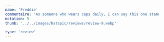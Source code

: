```yaml
---
name: 'Freddie'
commentaire: 'As someone who wears caps daily, I can say this one stands out. The FFL trucker hat is stylish, durable, and fits perfectly. It’s worth every penny.'
notation: 5
thumb: '../../images/hatspic/reviews/review-9.webp'

type: 'review'
---
```

